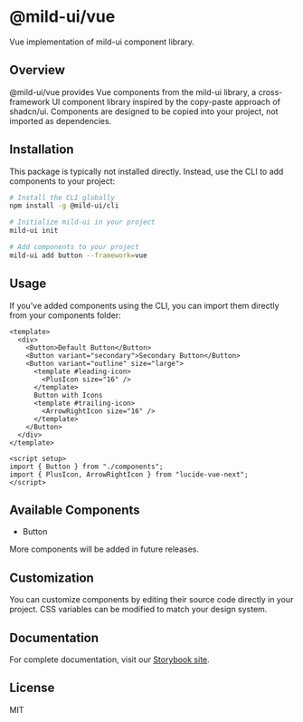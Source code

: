 # @mild-ui/vue

Vue implementation of mild-ui component library.

## Overview

@mild-ui/vue provides Vue components from the mild-ui library, a cross-framework UI component library inspired by the copy-paste approach of shadcn/ui. Components are designed to be copied into your project, not imported as dependencies.

## Installation

This package is typically not installed directly. Instead, use the CLI to add components to your project:

```bash
# Install the CLI globally
npm install -g @mild-ui/cli

# Initialize mild-ui in your project
mild-ui init

# Add components to your project
mild-ui add button --framework=vue
```

## Usage

If you've added components using the CLI, you can import them directly from your components folder:

```vue
<template>
  <div>
    <Button>Default Button</Button>
    <Button variant="secondary">Secondary Button</Button>
    <Button variant="outline" size="large">
      <template #leading-icon>
        <PlusIcon size="16" />
      </template>
      Button with Icons
      <template #trailing-icon>
        <ArrowRightIcon size="16" />
      </template>
    </Button>
  </div>
</template>

<script setup>
import { Button } from "./components";
import { PlusIcon, ArrowRightIcon } from "lucide-vue-next";
</script>
```

## Available Components

- Button

More components will be added in future releases.

## Customization

You can customize components by editing their source code directly in your project. CSS variables can be modified to match your design system.

## Documentation

For complete documentation, visit our [Storybook site](https://codewithriyan.github.io/mild-ui/).

## License

MIT
